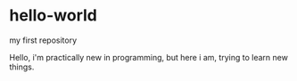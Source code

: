 # hello-world
my first repository

Hello, i'm practically new in programming, but here i am, trying to learn new things.
